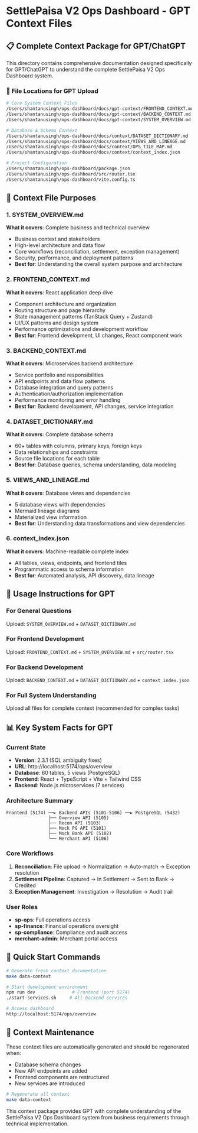 # SettlePaisa V2 Ops Dashboard - GPT Context Files

## 📋 **Complete Context Package for GPT/ChatGPT**

This directory contains comprehensive documentation designed specifically for GPT/ChatGPT to understand the complete SettlePaisa V2 Ops Dashboard system.

### 📂 **File Locations for GPT Upload**

```bash
# Core System Context Files
/Users/shantanusingh/ops-dashboard/docs/gpt-context/FRONTEND_CONTEXT.md
/Users/shantanusingh/ops-dashboard/docs/gpt-context/BACKEND_CONTEXT.md  
/Users/shantanusingh/ops-dashboard/docs/gpt-context/SYSTEM_OVERVIEW.md

# Database & Schema Context
/Users/shantanusingh/ops-dashboard/docs/context/DATASET_DICTIONARY.md
/Users/shantanusingh/ops-dashboard/docs/context/VIEWS_AND_LINEAGE.md
/Users/shantanusingh/ops-dashboard/docs/context/OPS_TILE_MAP.md
/Users/shantanusingh/ops-dashboard/docs/context/context_index.json

# Project Configuration
/Users/shantanusingh/ops-dashboard/package.json
/Users/shantanusingh/ops-dashboard/src/router.tsx
/Users/shantanusingh/ops-dashboard/vite.config.ts
```

## 🎯 **Context File Purposes**

### **1. SYSTEM_OVERVIEW.md**
**What it covers**: Complete business and technical overview
- Business context and stakeholders
- High-level architecture and data flow
- Core workflows (reconciliation, settlement, exception management)
- Security, performance, and deployment patterns
- **Best for**: Understanding the overall system purpose and architecture

### **2. FRONTEND_CONTEXT.md** 
**What it covers**: React application deep dive
- Component architecture and organization
- Routing structure and page hierarchy
- State management patterns (TanStack Query + Zustand)
- UI/UX patterns and design system
- Performance optimizations and development workflow
- **Best for**: Frontend development, UI changes, React component work

### **3. BACKEND_CONTEXT.md**
**What it covers**: Microservices backend architecture
- Service portfolio and responsibilities
- API endpoints and data flow patterns
- Database integration and query patterns
- Authentication/authorization implementation
- Performance monitoring and error handling
- **Best for**: Backend development, API changes, service integration

### **4. DATASET_DICTIONARY.md**
**What it covers**: Complete database schema
- 60+ tables with columns, primary keys, foreign keys
- Data relationships and constraints
- Source file locations for each table
- **Best for**: Database queries, schema understanding, data modeling

### **5. VIEWS_AND_LINEAGE.md**
**What it covers**: Database views and dependencies  
- 5 database views with dependencies
- Mermaid lineage diagrams
- Materialized view information
- **Best for**: Understanding data transformations and view dependencies

### **6. context_index.json**
**What it covers**: Machine-readable complete index
- All tables, views, endpoints, and frontend tiles
- Programmatic access to schema information
- **Best for**: Automated analysis, API discovery, data lineage

## 🔧 **Usage Instructions for GPT**

### **For General Questions**
Upload: `SYSTEM_OVERVIEW.md` + `DATASET_DICTIONARY.md`

### **For Frontend Development**
Upload: `FRONTEND_CONTEXT.md` + `SYSTEM_OVERVIEW.md` + `src/router.tsx`

### **For Backend Development** 
Upload: `BACKEND_CONTEXT.md` + `DATASET_DICTIONARY.md` + `context_index.json`

### **For Full System Understanding**
Upload all files for complete context (recommended for complex tasks)

## 📊 **Key System Facts for GPT**

### **Current State**
- **Version**: 2.3.1 (SQL ambiguity fixes)
- **URL**: http://localhost:5174/ops/overview
- **Database**: 60 tables, 5 views (PostgreSQL)
- **Frontend**: React + TypeScript + Vite + Tailwind CSS
- **Backend**: Node.js microservices (7 services)

### **Architecture Summary**
```
Frontend (5174) ──► Backend APIs (5101-5106) ──► PostgreSQL (5432)
                ├── Overview API (5105)
                ├── Recon API (5103) 
                ├── Mock PG API (5101)
                ├── Mock Bank API (5102)
                └── Merchant API (5106)
```

### **Core Workflows**
1. **Reconciliation**: File upload → Normalization → Auto-match → Exception resolution
2. **Settlement Pipeline**: Captured → In Settlement → Sent to Bank → Credited
3. **Exception Management**: Investigation → Resolution → Audit trail

### **User Roles**
- **sp-ops**: Full operations access
- **sp-finance**: Financial operations oversight  
- **sp-compliance**: Compliance and audit access
- **merchant-admin**: Merchant portal access

## 🚀 **Quick Start Commands**

```bash
# Generate fresh context documentation
make data-context

# Start development environment
npm run dev              # Frontend (port 5174)
./start-services.sh     # All backend services

# Access dashboard
http://localhost:5174/ops/overview
```

## 📝 **Context Maintenance**

These context files are automatically generated and should be regenerated when:
- Database schema changes
- New API endpoints are added
- Frontend components are restructured
- New services are introduced

```bash
# Regenerate all context
make data-context
```

This context package provides GPT with complete understanding of the SettlePaisa V2 Ops Dashboard system from business requirements through technical implementation.